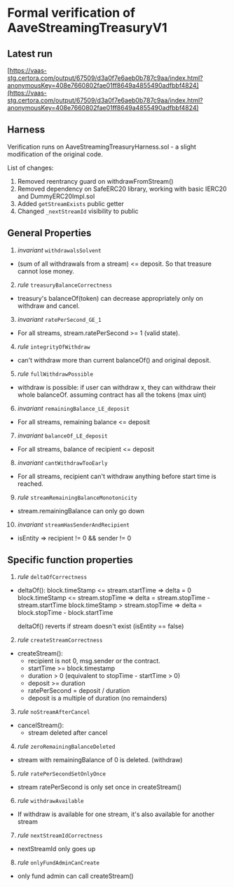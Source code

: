# Formal verification of AaveStreamingTreasuryV1

## Latest run

[https://vaas-stg.certora.com/output/67509/d3a0f7e6aeb0b787c9aa/index.html?anonymousKey=408e7660802fae01ff8649a4855490adfbbf4824](https://vaas-stg.certora.com/output/67509/d3a0f7e6aeb0b787c9aa/index.html?anonymousKey=408e7660802fae01ff8649a4855490adfbbf4824)

## Harness

Verification runs on AaveStreamingTreasuryHarness.sol - a slight modification of the original code.

List of changes:
1. Removed reentrancy guard on withdrawFromStream()
2. Removed dependency on SafeERC20 library, working with basic IERC20 and DummyERC20Impl.sol
3. Added `getStreamExists` public getter
4. Changed  `_nextStreamId` visibility to public

## General Properties

1. *invariant* `withdrawalsSolvent`

- (sum of all withdrawals from a stream) <= deposit. So that treasure cannot lose money.

2. *rule* `treasuryBalanceCorrectness`

- treasury's balanceOf(token) can decrease appropriately only on withdraw and cancel.

3. *invariant* `ratePerSecond_GE_1`

- For all streams, stream.ratePerSecond >= 1 (valid state).

4. *rule* `integrityOfWithdraw`

- can't withdraw more than current balanceOf() and original deposit.

5. *rule* `fullWithdrawPossible`

- withdraw is possible: if user can withdraw x, they can withdraw their whole balanceOf.
   assuming contract has all the tokens (max uint)

6. *invariant*  `remainingBalance_LE_deposit`

- For all streams, remaining balance <= deposit 

7. *invariant* `balanceOf_LE_deposit`

- For all streams, balance of recipient <= deposit

8. *invariant* `cantWithdrawTooEarly`

- For all streams, recipient can't withdraw anything before start time is reached.

9. *rule* `streamRemainingBalanceMonotonicity`

- stream.remainingBalance can only go down 

10. *invariant* `streamHasSenderAndRecipient`

- isEntity => recipient != 0 && sender != 0


## Specific function properties

1. *rule* `deltaOfCorrectness`

- deltaOf(): 
    block.timeStamp <= stream.startTime => delta = 0
    block.timeStamp <= stream.stopTime => delta = stream.stopTime - stream.startTime
    block.timeStamp > stream.stopTime => delta = block.stopTime - block.startTime

    deltaOf() reverts if stream doesn't exist (isEntity == false)

2. *rule* `createStreamCorrectness`

- createStream():
    - recipient is not 0, msg.sender or the contract.
    - startTime >= block.timestamp
    - duration > 0 (equivalent to stopTime - startTime > 0)
    - deposit >= duration
    - ratePerSecond = deposit / duration
    - deposit is a multiple of duration (no remainders)

3. *rule* `noStreamAfterCancel`

- cancelStream():
    - stream deleted after cancel

4. *rule* `zeroRemainingBalanceDeleted`

- stream with remainingBalance of 0 is deleted. (withdraw)

5. *rule* `ratePerSecondSetOnlyOnce`

- stream ratePerSecond is only set once in createStream()

6. *rule* `withdrawAvailable`

- If withdraw is available for one stream, it's also available for another stream

7. *rule* `nextStreamIdCorrectness`

- nextStreamId only goes up 

8. *rule* `onlyFundAdminCanCreate`

- only fund admin can call createStream()
